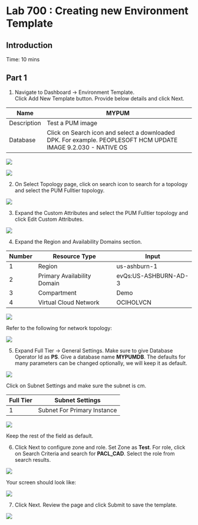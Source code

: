 # Lab 700 : Creating new Environment Template

## Introduction

Time: 10 mins

## Part 1

1.	Navigate to Dashboard -> Environment Template.  
Click Add New Template button. Provide below details and click Next. 

Name | MYPUM
---- | -----
Description	| Test a PUM image
Database | Click on Search icon and select a downloaded DPK.  For example. PEOPLESOFT HCM UPDATE IMAGE 9.2.030 - NATIVE OS

![](./images/s2.png "")

![](./images/s3.png "")

2.	On Select Topology page, click on search icon to search for a topology and select the PUM Fulltier topology.

![](./images/2.png "")

3.	Expand the Custom Attributes and select the PUM Fulltier topology and click Edit Custom Attributes. 

![](./images/3.png "")

4.	Expand the Region and Availability Domains section. 

Number | Resource Type | Input
--------- | --------------- | -------------------
1 | Region | us-ashburn-1
2 | Primary Availability Domain | evQs:US-ASHBURN-AD-3 
3 | Compartment	| Demo
4 | Virtual Cloud Network | OCIHOLVCN

![](./images/s5.png "")

Refer to the following for network topology:

![](./images/7.png "")

5.	Expand Full Tier -> General Settings. Make sure to give Database Operator Id as **PS**. Give a database name **MYPUMDB**. The defaults for many parameters can be changed optionally, we will keep it as default.

![](./images/s7.png "")

Click on Subnet Settings and make sure the subnet is cm. 

Full Tier | Subnet Settings
--------- | ---------------
1 | Subnet For Primary Instance | cm

![](./images/cm.png "")

Keep the rest of the field as default.

6.	Click Next to configure zone and role. Set Zone as **Test**. For role, click on Search Criteria and search for **PACL_CAD**. Select the role from search results.

![](./images/s9.png "")

Your screen should look like:

![](./images/5.png "")

7.	Click Next.  Review the page and click Submit to save the template. 

![](./images/s10.png "")












